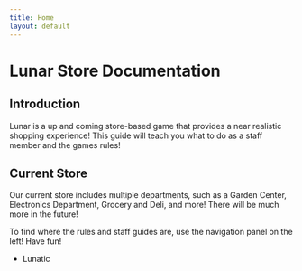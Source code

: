 ```yaml
---
title: Home
layout: default
---
```

# Lunar Store Documentation
## Introduction
Lunar is a up and coming store-based game that provides a near realistic shopping experience!
This guide will teach you what to do as a staff member and the games rules!
## Current Store
Our current store includes multiple departments, such as a Garden Center, Electronics Department, Grocery and Deli, and more!
There will be much more in the future!

To find where the rules and staff guides are, use the navigation panel on the left!
Have fun!
- Lunatic
